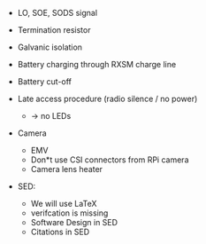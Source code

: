 * LO, SOE, SODS signal
* Termination resistor
* Galvanic isolation
* Battery charging through RXSM charge line
* Battery cut-off
* Late access procedure (radio silence / no power)
    * -> no LEDs
* Camera
    * EMV
    * Don*t use CSI connectors from RPi camera
    * Camera lens heater

* SED:
    * We will use LaTeX
    * verifcation is missing
    * Software Design in SED
    * Citations in SED

